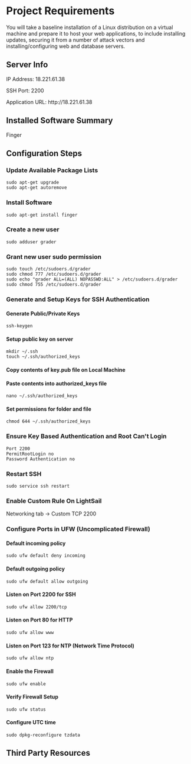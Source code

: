 # Project Requirements

You will take a baseline installation of a Linux distribution on a virtual machine and prepare it to host your web 
applications, to include installing updates, securing it from a number of attack vectors and installing/configuring
web and database servers.

## Server Info

<p>IP Address: 18.221.61.38</p>
<p>SSH Port: 2200</p>
<p>Application URL: http://18.221.61.38</p>

## Installed Software Summary

Finger

## Configuration Steps

### Update Available Package Lists

```sudo apt-get update
sudo apt-get upgrade
sudo apt-get autoremove
```

### Install Software

```sudo apt-get install finger```

### Create a new user

```sudo adduser grader```

### Grant new user sudo permission

```sudo chmod 755 /etc/sudoers.d
sudo touch /etc/sudoers.d/grader
sudo chmod 777 /etc/sudoers.d/grader
sudo echo "grader ALL=(ALL) NOPASSWD:ALL" > /etc/sudoers.d/grader
sudo chmod 755 /etc/sudoers.d/grader
```

### Generate and Setup Keys for SSH Authentication

#### Generate Public/Private Keys
```ssh-keygen```

#### Setup public key on server
```su grader
mkdir ~/.ssh
touch ~/.ssh/authorized_keys
```

#### Copy contents of key.pub file on Local Machine
  
#### Paste contents into authorized_keys file
```nano ~/.ssh/authorized_keys```

#### Set permissions for folder and file
```chmod 700 ~/.ssh
chmod 644 ~/.ssh/authorized_keys
```

### Ensure Key Based Authentication and Root Can't Login
```sudo nano /etc/ssh/sshd_config
Port 2200
PermitRootLogin no
Password Authentication no
```

### Restart SSH
```sudo service ssh restart```

### Enable Custom Rule On LightSail
Networking tab -> Custom TCP 2200

### Configure Ports in UFW (Uncomplicated Firewall)

#### Default incoming policy
```sudo ufw default deny incoming```

#### Default outgoing policy
```sudo ufw default allow outgoing```

#### Listen on Port 2200 for SSH
```sudo ufw allow 2200/tcp```

#### Listen on Port 80 for HTTP
```sudo ufw allow www```

#### Listen on Port 123 for NTP (Network Time Protocol)
```sudo ufw allow ntp```

#### Enable the Firewall
```sudo ufw enable```

#### Verify Firewall Setup
```sudo ufw status```

#### Configure UTC time
```sudo dpkg-reconfigure tzdata```


## Third Party Resources
